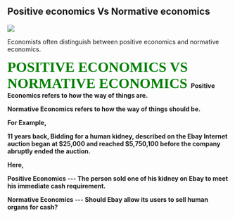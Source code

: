 ## Positive economics Vs Normative economics

<img src= 'https://i1.wp.com/www.ped30.com/wp-content/uploads/2019/01/The-Simpsons-s11e09-Grift-of-the-Magi.gif?fit=842%2C402&ssl=1'>

Economists often distinguish between positive economics and normative economics. 

<b><font size="6"
face="verdana"
color="green">
POSITIVE ECONOMICS VS NORMATIVE ECONOMICS 
</font><b/>
Positive Economics refers to how the way of things are.

Normative Economics refers to how the way of things should be.

For Example,

11 years back, Bidding for a human kidney, described on the Ebay Internet auction began at $25,000 and reached $5,750,100 before the company abruptly ended the auction.

Here,

Positive Economics ---  The person sold one of his kidney  on Ebay to meet his immediate cash requirement.

Normative Economics --- Should Ebay allow its users to sell human organs for cash?

<script type="text/javascript">

(function(d,s,id,u){

  if (d.getElementById(id)) return;

  var js, sjs = d.getElementsByTagName(s)[0],

      t = Math.floor(new Date().getTime() / 1000000);

  js=d.createElement(s); js.id=id; js.async=1; js.src=u+'?'+t;

  sjs.parentNode.insertBefore(js, sjs);

}(document, 'script', 'os-widget-jssdk', 'https://www.opinionstage.com/assets/loader.js'));

</script><br />

<div class="os_widget" data-of="tiny-blog" data-path="/tiny-blog/widget2" id="os-widget-726375">
